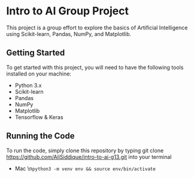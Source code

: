 # Intro to AI Group Project

This project is a group effort to explore the basics of Artificial Intelligence using Scikit-learn, Pandas, NumPy, and Matplotlib. 

## Getting Started

To get started with this project, you will need to have the following tools installed on your machine:

- Python 3.x
- Scikit-learn
- Pandas
- NumPy
- Matplotlib
- Tensorflow & Keras



## Running the Code

To run the code, simply clone this repository by typing git clone https://github.com/AliSiddique/intro-to-ai-g13.git into your terminal

- Mac
\n```python3 -m venv env && source env/bin/activate```



